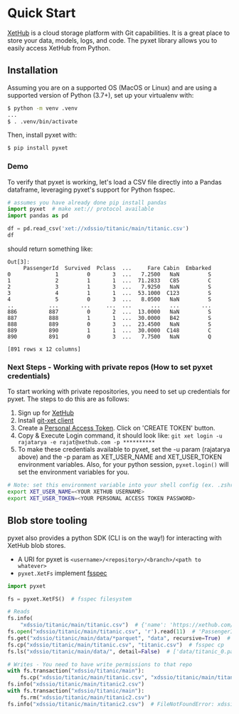 # Quick Start

[XetHub](https://xethub.com/) is a cloud storage platform with Git capabilities. It is a great place to store your data,
models,
logs, and code. The pyxet library allows you to easily access XetHub from Python.

## Installation

Assuming you are on a supported OS (MacOS or Linux) and are using a supported version of Python (3.7+), set up your
virtualenv with:

```sh
$ python -m venv .venv
...
$ . .venv/bin/activate
```

Then, install pyxet with:

```sh
$ pip install pyxet
```

### Demo

To verify that pyxet is working, let's load a CSV file directly into a Pandas dataframe, leveraging pyxet's support for
Python fsspec.

```python
# assumes you have already done pip install pandas
import pyxet  # make xet:// protocol available
import pandas as pd

df = pd.read_csv('xet://xdssio/titanic/main/titanic.csv')
df
```

should return something like:

```
Out[3]:
     PassengerId  Survived  Pclass  ...     Fare Cabin  Embarked
0              1         0       3  ...   7.2500   NaN         S
1              2         1       1  ...  71.2833   C85         C
2              3         1       3  ...   7.9250   NaN         S
3              4         1       1  ...  53.1000  C123         S
4              5         0       3  ...   8.0500   NaN         S
..           ...       ...     ...  ...      ...   ...       ...
886          887         0       2  ...  13.0000   NaN         S
887          888         1       1  ...  30.0000   B42         S
888          889         0       3  ...  23.4500   NaN         S
889          890         1       1  ...  30.0000  C148         C
890          891         0       3  ...   7.7500   NaN         Q

[891 rows x 12 columns]
```

### Next Steps - Working with private repos (How to set pyxet credentials)

To start working with private repositories, you need to set up credentials for pyxet. The steps to do this are as
follows:

1. Sign up for [XetHub](https://xethub.com/user/sign_up)
2. Install [git-xet client](https://xethub.com/explore/install)
3. Create a [Personal Access Token](https://xethub.com/user/settings/pat). Click on 'CREATE TOKEN' button.
4. Copy & Execute Login command, it should look like: `git xet login -u rajatarya -e rajat@xethub.com -p **********`
5. To make these credentials available to pyxet, set the -u param (rajatarya above) and the -p param as XET_USER_NAME
   and XET_USER_TOKEN environment variables. Also, for your python session, `pyxet.login()` will set the environment
   variables for you.

```sh
# Note: set this environment variable into your shell config (ex. .zshrc) so not lost.
export XET_USER_NAME=<YOUR XETHUB USERNAME>
export XET_USER_TOKEN=<YOUR PERSONAL ACCESS TOKEN PASSWORD>
```

## Blob store tooling

pyxet also provides a python SDK (CLI is on the way!)  for interacting with XetHub blob stores.

* A URI for pyxet is `<username>/<repository>/<branch>/<path to whatever>`
* `pyxet.XetFs` implement [fsspec](https://filesystem-spec.readthedocs.io/en/latest/)

```python
import pyxet

fs = pyxet.XetFS()  # fsspec filesystem

# Reads
fs.info(
    "xdssio/titanic/main/titanic.csv")  # {'name': 'https://xethub.com/main/titanic.csv', 'size': 61194, 'type': 'file'}
fs.open("xdssio/titanic/main/titanic.csv", 'r').read(11)  # 'PassengerId'
fs.get("xdssio/titanic/main/data/*parquet", "data", recursive=True)  # Download file/directories recursively
fs.cp("xdssio/titanic/main/titanic.csv", "titanic.csv")  # fsspec cp
fs.ls("xdssio/titanic/main/data/", detail=False)  # ['data/titanic_0.parquet', 'data/titanic_1.parquet']

# Writes - You need to have write permissions to that repo
with fs.transaction("xdssio/titanic/main"):
    fs.cp("xdssio/titanic/main/titanic.csv", "xdssio/titanic/main/titanic2.csv")
fs.info("xdssio/titanic/main/titanic2.csv")
with fs.transaction("xdssio/titanic/main"):
    fs.rm("xdssio/titanic/main/titanic2.csv")
fs.info("xdssio/titanic/main/titanic2.csv")  # FileNotFoundError: xdssio / titanic / main / titanic2.csv
```
